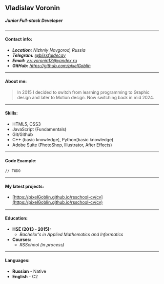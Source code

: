 ## Vladislav Voronin
##### Junior Full-stack Developer

___

#### Contact info:
* ***Location:** Nizhniy Novgorod, Russia*
* ***Telegram:** [@blissfuldecay](https://t.me/blissfuldecay)*
* ***Email:** [v.v.voronin13@yandex.ru](mailto:v.v.voronin13@yandex.ru)*
* ***GitHub:** https://github.com/pixelGoblin*

___

#### About me:
> In 2015 I decided to switch from learning programming to Graphic design and later to Motion design. Now switching back in mid 2024.

___

#### Skills:
* HTML5, CSS3
* JavaScript (Fundamentals)
* Git/Github
* C++ (basic knowledge), Python(basic knowledge)
* Adobe Suite (PhotoShop, Illustrator, After Effects)

___

#### Code Example:

```
// TODO
```

___

#### My latest projects:
* [https://pixelGoblin.github.io/rsschool-cv/cv](https://pixelGoblin.github.io/rsschool-cv/cv)

___

#### Education:
* **HSE (2013 - 2015):**
  - *Bachelor's in Applied Mathematics and Informatics*
* **Courses:**
  - *RSSchool (in process)*

___

#### Languages:
* **Russian** - Native
* **English** - C2